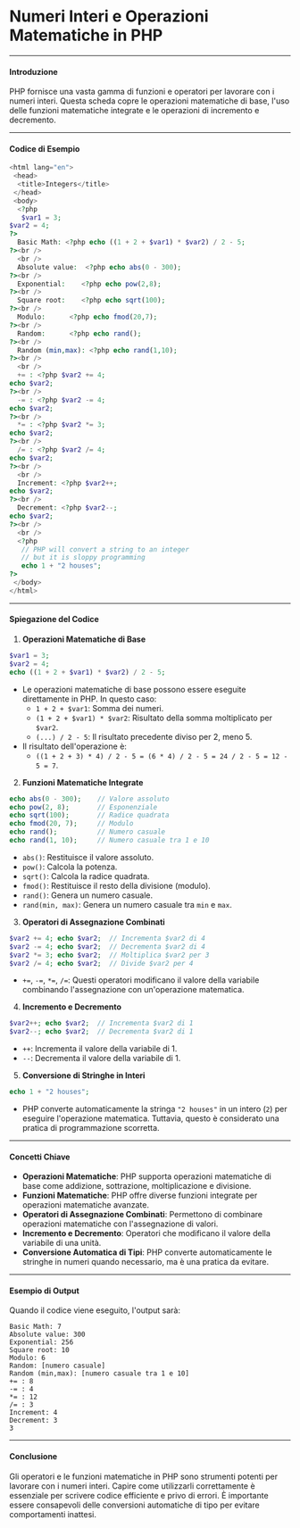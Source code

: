 # Numeri Interi e Operazioni Matematiche in PHP

---

#### Introduzione

PHP fornisce una vasta gamma di funzioni e operatori per lavorare con i numeri interi. Questa scheda copre le operazioni matematiche di base, l'uso delle funzioni matematiche integrate e le operazioni di incremento e decremento.

---

#### Codice di Esempio

```php
<html lang="en">
 <head>
  <title>Integers</title>
 </head>
 <body>
  <?php
   $var1 = 3;
$var2 = 4;
?>
  Basic Math: <?php echo ((1 + 2 + $var1) * $var2) / 2 - 5;
?><br />
  <br />
  Absolute value:  <?php echo abs(0 - 300);
?><br />
  Exponential:    <?php echo pow(2,8);
?><br />
  Square root:    <?php echo sqrt(100);
?><br />
  Modulo:      <?php echo fmod(20,7);
?><br />
  Random:      <?php echo rand();
?><br />
  Random (min,max): <?php echo rand(1,10);
?><br />
  <br />
  += : <?php $var2 += 4;
echo $var2;
?><br />
  -= : <?php $var2 -= 4;
echo $var2;
?><br />
  *= : <?php $var2 *= 3;
echo $var2;
?><br />
  /= : <?php $var2 /= 4;
echo $var2;
?><br />
  <br />
  Increment: <?php $var2++;
echo $var2;
?><br />
  Decrement: <?php $var2--;
echo $var2;
?><br />
  <br />
  <?php
   // PHP will convert a string to an integer
   // but it is sloppy programming
   echo 1 + "2 houses";
?>
 </body>
</html>
```

---

#### Spiegazione del Codice

1. **Operazioni Matematiche di Base**

```php
$var1 = 3;
$var2 = 4;
echo ((1 + 2 + $var1) * $var2) / 2 - 5;
```

- Le operazioni matematiche di base possono essere eseguite direttamente in PHP. In questo caso:
  - `1 + 2 + $var1`: Somma dei numeri.
  - `(1 + 2 + $var1) * $var2`: Risultato della somma moltiplicato per `$var2`.
  - `(...) / 2 - 5`: Il risultato precedente diviso per 2, meno 5.
- Il risultato dell'operazione è:
  - `((1 + 2 + 3) * 4) / 2 - 5 = (6 * 4) / 2 - 5 = 24 / 2 - 5 = 12 - 5 = 7`.

2. **Funzioni Matematiche Integrate**

```php
echo abs(0 - 300);    // Valore assoluto
echo pow(2, 8);       // Esponenziale
echo sqrt(100);       // Radice quadrata
echo fmod(20, 7);     // Modulo
echo rand();          // Numero casuale
echo rand(1, 10);     // Numero casuale tra 1 e 10
```

- `abs()`: Restituisce il valore assoluto.
- `pow()`: Calcola la potenza.
- `sqrt()`: Calcola la radice quadrata.
- `fmod()`: Restituisce il resto della divisione (modulo).
- `rand()`: Genera un numero casuale.
- `rand(min, max)`: Genera un numero casuale tra `min` e `max`.

3. **Operatori di Assegnazione Combinati**

```php
$var2 += 4; echo $var2;  // Incrementa $var2 di 4
$var2 -= 4; echo $var2;  // Decrementa $var2 di 4
$var2 *= 3; echo $var2;  // Moltiplica $var2 per 3
$var2 /= 4; echo $var2;  // Divide $var2 per 4
```

- `+=`, `-=`, `*=`, `/=`: Questi operatori modificano il valore della variabile combinando l'assegnazione con un'operazione matematica.

4. **Incremento e Decremento**

```php
$var2++; echo $var2;  // Incrementa $var2 di 1
$var2--; echo $var2;  // Decrementa $var2 di 1
```

- `++`: Incrementa il valore della variabile di 1.
- `--`: Decrementa il valore della variabile di 1.

5. **Conversione di Stringhe in Interi**

```php
echo 1 + "2 houses";
```

- PHP converte automaticamente la stringa `"2 houses"` in un intero (`2`) per eseguire l'operazione matematica. Tuttavia, questo è considerato una pratica di programmazione scorretta.

---

#### Concetti Chiave

- **Operazioni Matematiche**: PHP supporta operazioni matematiche di base come addizione, sottrazione, moltiplicazione e divisione.
- **Funzioni Matematiche**: PHP offre diverse funzioni integrate per operazioni matematiche avanzate.
- **Operatori di Assegnazione Combinati**: Permettono di combinare operazioni matematiche con l'assegnazione di valori.
- **Incremento e Decremento**: Operatori che modificano il valore della variabile di una unità.
- **Conversione Automatica di Tipi**: PHP converte automaticamente le stringhe in numeri quando necessario, ma è una pratica da evitare.

---

#### Esempio di Output

Quando il codice viene eseguito, l'output sarà:

```
Basic Math: 7
Absolute value: 300
Exponential: 256
Square root: 10
Modulo: 6
Random: [numero casuale]
Random (min,max): [numero casuale tra 1 e 10]
+= : 8
-= : 4
*= : 12
/= : 3
Increment: 4
Decrement: 3
3
```

---

#### Conclusione

Gli operatori e le funzioni matematiche in PHP sono strumenti potenti per lavorare con i numeri interi. Capire come utilizzarli correttamente è essenziale per scrivere codice efficiente e privo di errori. È importante essere consapevoli delle conversioni automatiche di tipo per evitare comportamenti inattesi.
